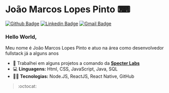 # João Marcos Lopes Pinto ⌨
[![Github Badge](https://img.shields.io/badge/-Github-000?style=flat-square&logo=Github&logoColor=white&link=https://github.com/joaomarcoslp3)](https://github.com/joaomarcoslp3)
[![Linkedin Badge](https://img.shields.io/badge/-LinkedIn-blue?style=flat-square&logo=Linkedin&logoColor=white&link=https://www.linkedin.com/in/jo%C3%A3o-marcos-lopes-pinto-a8773b1ab/)](https://www.linkedin.com/in/jo%C3%A3o-marcos-lopes-pinto-a8773b1ab/)
[![Gmail Badge](https://img.shields.io/badge/-Gmail-c14438?style=flat-square&logo=Gmail&logoColor=white&link=mailto:joaomarcoslp3@gmail.com)](mailto:joaomarcoslp3@gmail.com)

<h3> Hello World, </h3>
Meu nome é João Marcos Lopes Pinto e atuo na área como desenvolvedor fullstack já a alguns anos

- 💼 Trabalhei em alguns projetos a comando da **[Specter Labs](http://specterlabs.com.br/)**
- 💻 **Linguagens:** Html, CSS, JavaScript, Java, SQL
- 👩‍💻 **Tecnologias:** Node.JS, ReactJS, React Native, GitHub 

> :octocat:

